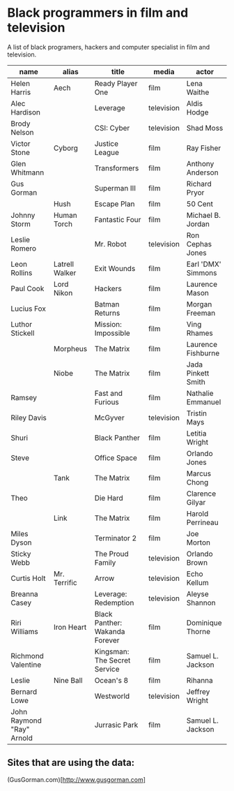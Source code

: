 # Black programmers in film and television

A list of black programers, hackers and computer specialist in film and television.

| name            | alias          | title               | media      | actor              | 
|-----------------|----------------|---------------------|------------|--------------------|
| Helen Harris    | Aech           | Ready Player One    | film      | Lena Waithe        | 
| Alec Hardison   |                | Leverage            | television | Aldis Hodge        | 
| Brody Nelson    |                | CSI: Cyber          | television | Shad Moss          | 
| Victor Stone    | Cyborg         | Justice League      | film      | Ray Fisher         | 
| Glen Whitmann   |                | Transformers        | film      | Anthony Anderson   | 
| Gus Gorman      |                | Superman III        | film      | Richard Pryor      | 
|                 | Hush           | Escape Plan         | film      | 50 Cent            | 
| Johnny Storm    | Human Torch    | Fantastic Four      | film      | Michael B. Jordan  | 
| Leslie Romero   |                | Mr. Robot           | television | Ron Cephas Jones   | 
| Leon Rollins    | Latrell Walker | Exit Wounds         | film      | Earl 'DMX' Simmons | 
| Paul Cook       | Lord Nikon     | Hackers             | film      | Laurence Mason     | 
| Lucius Fox      |                | Batman Returns      | film      | Morgan Freeman     | 
| Luthor Stickell |                | Mission: Impossible | film      | Ving Rhames        | 
|                 | Morpheus       | The Matrix          | film      | Laurence Fishburne | 
|                 | Niobe          | The Matrix          | film      | Jada Pinkett Smith | 
| Ramsey          |                | Fast and Furious    | film      | Nathalie Emmanuel  | 
| Riley Davis     |                | McGyver             | television | Tristin Mays       | 
| Shuri           |                | Black Panther       | film      | Letitia Wright     | 
| Steve           |                | Office Space        | film      | Orlando Jones      | 
|                 | Tank           | The Matrix          | film      | Marcus Chong       | 
| Theo            |                | Die Hard            | film      | Clarence Gilyar    | 
|                 | Link           | The Matrix          | film      | Harold Perrineau   | 
|Miles Dyson | |Terminator 2 |film |Joe Morton |
|Sticky Webb | |The Proud Family |television |Orlando Brown |
|Curtis Holt |Mr. Terrific |Arrow |television |Echo Kellum |
|Breanna Casey | |Leverage: Redemption |television |Aleyse Shannon |
|Riri Williams |Iron Heart |Black Panther: Wakanda Forever |film |Dominique Thorne |
|Richmond Valentine | |Kingsman: The Secret Service |film |Samuel L. Jackson |
|Leslie |Nine Ball |Ocean's 8 |film |Rihanna |
|Bernard Lowe | |Westworld |television |Jeffrey Wright |
|John Raymond "Ray" Arnold | |Jurrasic Park |film |Samuel L. Jackson |


## Sites that are using the data:
(GusGorman.com)[http://www.gusgorman.com]
